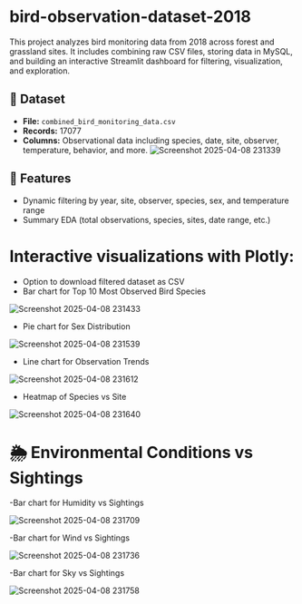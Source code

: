 # bird-observation-dataset-2018
This project analyzes bird monitoring data from 2018 across forest and grassland sites. It includes combining raw CSV files, storing data in MySQL, and building an interactive Streamlit dashboard for filtering, visualization, and exploration.
## 📁 Dataset

- **File:** `combined_bird_monitoring_data.csv`
- **Records:** 17077
- **Columns:** Observational data including species, date, site, observer, temperature, behavior, and more.
![Screenshot 2025-04-08 231339](https://github.com/user-attachments/assets/3ff71967-d1d6-464c-9ba4-9d7a010ca68d)
## 🚀 Features

- Dynamic filtering by year, site, observer, species, sex, and temperature range
- Summary EDA (total observations, species, sites, date range, etc.)

# Interactive visualizations with Plotly:
- Option to download filtered dataset as CSV
- Bar chart for Top 10 Most Observed Bird Species

![Screenshot 2025-04-08 231433](https://github.com/user-attachments/assets/c84469e6-b189-40cc-93d6-173340feac8c)

- Pie chart for Sex Distribution
  
![Screenshot 2025-04-08 231539](https://github.com/user-attachments/assets/20d2bfcc-0238-41fa-ae55-c771a6092699)

- Line chart for Observation Trends

![Screenshot 2025-04-08 231612](https://github.com/user-attachments/assets/86832919-8893-48de-8008-2ea13b1ae789)

- Heatmap of Species vs Site
  
![Screenshot 2025-04-08 231640](https://github.com/user-attachments/assets/ea9daa51-820e-44bf-8175-895704de297d)

# 🌦️ Environmental Conditions vs Sightings

-Bar chart for Humidity vs Sightings

![Screenshot 2025-04-08 231709](https://github.com/user-attachments/assets/ddbc9bef-e741-486e-9a47-ab719116f43f)

-Bar chart for Wind vs Sightings

![Screenshot 2025-04-08 231736](https://github.com/user-attachments/assets/783b1689-6568-4b13-a755-9ee725f7e6b6)

-Bar chart for Sky vs Sightings

![Screenshot 2025-04-08 231758](https://github.com/user-attachments/assets/fe066698-fa3a-42cc-96d5-a0843319f420)







